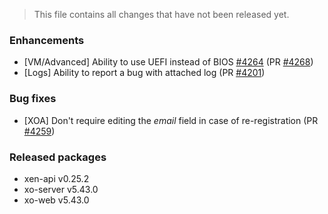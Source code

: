 > This file contains all changes that have not been released yet.

### Enhancements

- [VM/Advanced] Ability to use UEFI instead of BIOS [#4264](https://github.com/vatesfr/xen-orchestra/issues/4264) (PR [#4268](https://github.com/vatesfr/xen-orchestra/pull/4268))
- [Logs] Ability to report a bug with attached log (PR [#4201](https://github.com/vatesfr/xen-orchestra/pull/4201))

### Bug fixes

- [XOA] Don't require editing the _email_ field in case of re-registration (PR [#4259](https://github.com/vatesfr/xen-orchestra/pull/4259))

### Released packages

- xen-api v0.25.2
- xo-server v5.43.0
- xo-web v5.43.0
